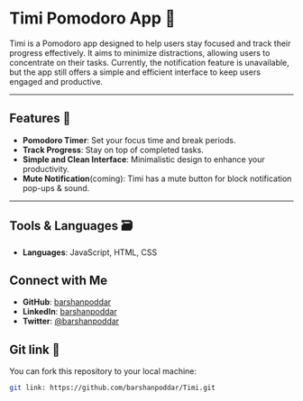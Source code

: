 # Timi Pomodoro App 	🌱

Timi is a Pomodoro app designed to help users stay focused and track their progress effectively. It aims to minimize distractions, allowing users to concentrate on their tasks. Currently, the notification feature is unavailable, but the app still offers a simple and efficient interface to keep users engaged and productive.

---

## Features 🔖

- **Pomodoro Timer**: Set your focus time and break periods.
- **Track Progress**: Stay on top of completed tasks.
- **Simple and Clean Interface**: Minimalistic design to enhance your productivity.
- **Mute Notification**(coming): Timi has a mute button for block notification pop-ups & sound.

---

## Tools & Languages 🗃️

- **Languages**: JavaScript, HTML, CSS

## Connect with Me

- **GitHub**: [barshanpoddar](https://github.com/barshanpoddar)
- **LinkedIn**: [barshanpoddar](https://www.linkedin.com/in/barshanpoddar)
- **Twitter**: [@barshanpoddar](https://twitter.com/barshanpoddar)


## Git link 🔗

   You can fork this repository to your local machine:
   ```bash
   git link: https://github.com/barshanpoddar/Timi.git
